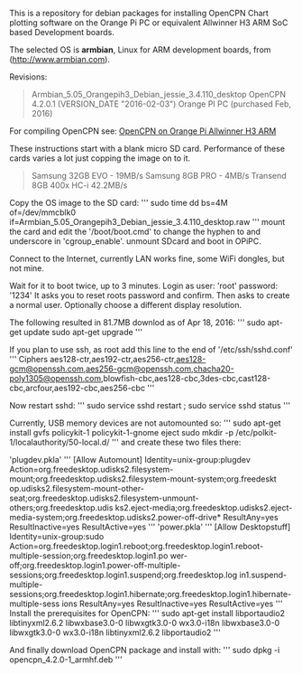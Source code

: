 This is a repository for debian packages for installing OpenCPN Chart plotting software on
the Orange Pi PC or equivalent Allwinner H3 ARM SoC based Development boards.

The selected OS is **armbian**, Linux for ARM development boards, from (http://www.armbian.com).

Revisions:
>  Armbian_5.05_Orangepih3_Debian_jessie_3.4.110_desktop
>  OpenCPN 4.2.0.1 (VERSION_DATE "2016-02-03")
>  Orange PI PC  (purchased Feb, 2016)

For compiling OpenCPN see: [OpenCPN on Orange Pi Allwinner H3 ARM](http://kb7kmo.blogspot.com/2016/04/opencpn-on-orange-pi-allwinner-h3-arm.html)

These instructions start with a blank micro SD card.
Performance of these cards varies a lot just copping the image on to it.
> Samsung 32GB EVO - 19MB/s
> Samsung 8GB PRO  - 4MB/s
> Transend 8GB 400x HC-i 42.2MB/s
 
Copy the OS image to the SD card:
'''
sudo time dd bs=4M of=/dev/mmcblk0 if=Armbian_5.05_Orangepih3_Debian_jessie_3.4.110_desktop.raw
'''
mount the card and edit the '/boot/boot.cmd' to change the hyphen to and underscore in 'cgroup_enable'.
unmount SDcard and boot in OPiPC.

Connect to the Internet, currently LAN works fine, some WiFi dongles, but not mine.

Wait for it to boot twice, up to 3 minutes.
Login as user: 'root' password: '1234'
It asks you to reset roots password and confirm.
Then asks to create a normal user.
Optionally choose a different display resolution.

The following resulted in 81.7MB downlod as of Apr 18, 2016:
'''
sudo apt-get update
sudo apt-get upgrade
'''

If you plan to use ssh,  as root add this line to the end of '/etc/ssh/sshd.conf'
'''
Ciphers aes128-ctr,aes192-ctr,aes256-ctr,aes128-gcm@openssh.com,aes256-gcm@openssh.com,chacha20-poly1305@openssh.com,blowfish-cbc,aes128-cbc,3des-cbc,cast128-cbc,arcfour,aes192-cbc,aes256-cbc
'''

Now restart sshd:
'''
sudo service sshd restart ; sudo service sshd status
'''

Currently, USB memory devices are not automounted so:
'''
sudo apt-get install gvfs policykit-1 policykit-1-gnome eject
sudo mkdir -p /etc/polkit-1/localauthority/50-local.d/
'''
and create these two files there:

'plugdev.pkla'
'''
[Allow Automount]
Identity=unix-group:plugdev
Action=org.freedesktop.udisks2.filesystem-mount;org.freedesktop.udisks2.filesystem-mount-system;org.freedeskt
op.udisks2.filesystem-mount-other-seat;org.freedesktop.udisks2.filesystem-unmount-others;org.freedesktop.udis
ks2.eject-media;org.freedesktop.udisks2.eject-media-system;org.freedesktop.udisks2.power-off-drive*
ResultAny=yes
ResultInactive=yes
ResultActive=yes
'''
'power.pkla'
'''
[Allow Desktopstuff]
Identity=unix-group:sudo
Action=org.freedesktop.login1.reboot;org.freedesktop.login1.reboot-multiple-session;org.freedesktop.login1.po
wer-off;org.freedesktop.login1.power-off-multiple-sessions;org.freedesktop.login1.suspend;org.freedesktop.log
in1.suspend-multiple-sessions;org.freedesktop.login1.hibernate;org.freedesktop.login1.hibernate-multiple-sess
ions
ResultAny=yes
ResultInactive=yes
ResultActive=yes
'''
Install the prerequisites for OpenCPN:
'''
sudo apt-get install libportaudio2 libtinyxml2.6.2 libwxbase3.0-0 libwxgtk3.0-0 wx3.0-i18n libwxbase3.0-0 libwxgtk3.0-0 wx3.0-i18n libtinyxml2.6.2 libportaudio2
'''

And finally download OpenCPN package and install with:
'''
sudo dpkg -i opencpn_4.2.0-1_armhf.deb
'''

